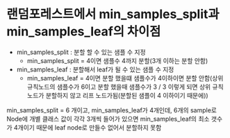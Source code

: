 # 랜덤포레스트에서 min_samples_split과 min_samples_leaf의 차이점

* min_samples_split : 분할 할 수 있는 샘플 수 지정
  * min_samples_split = 4이면 샘플수 4까지 분할(3개 이하는 분할 안함)
* min_samples_leaf : 분할해서 leaf가 될 수 있는 샘플 수 지정
  * min_samples_leaf = 4이면 분할 했을떄 샘플수가 4이하이면 분할 안함(상위 규칙노드의 샘플수가 6이고 분할 했을때 샘플수가 3 / 3 이렇게 되면 상위 규칙노드가 분할하지 않고 리프 노드가됨(분할된 샘플이 4 이하이기 때문에))

min_samples_split = 6 개이고, min_samples_leaf가 4개인데, 6개의 sample로 Node에 개별 클래스 값이 각각 3개씩 들어가 있으면 min_samples_leaf의 최소 갯수가 4개이기 때문에 leaf node로 만들수 없어서 분할하지 못함